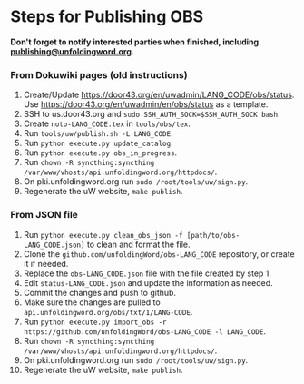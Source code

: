# Steps for Publishing OBS

**Don't forget to notify interested parties when finished, including publishing@unfoldingword.org.**

### From Dokuwiki pages (old instructions)
1. Create/Update https://door43.org/en/uwadmin/LANG_CODE/obs/status. Use https://door43.org/en/uwadmin/en/obs/status as a template.
1. SSH to us.door43.org and `sudo SSH_AUTH_SOCK=$SSH_AUTH_SOCK bash`.
1. Create `noto-LANG_CODE.tex` in `tools/obs/tex`.
1. Run `tools/uw/publish.sh -L LANG_CODE`.
1. Run `python execute.py update_catalog`.
1. Run `python execute.py obs_in_progress`.
1. Run `chown -R syncthing:syncthing /var/www/vhosts/api.unfoldingword.org/httpdocs/`.
1. On pki.unfoldingword.org run `sudo /root/tools/uw/sign.py`.
1. Regenerate the uW website, `make publish`.


### From JSON file
1. Run `python execute.py clean_obs_json -f [path/to/obs-LANG_CODE.json]` to clean and format the file.
1. Clone the `github.com/unfoldingWord/obs-LANG_CODE` repository, or create it if needed.
1. Replace the `obs-LANG_CODE.json` file with the file created by step 1.
1. Edit `status-LANG_CODE.json` and update the information as needed.
1. Commit the changes and push to github.
1. Make sure the changes are pulled to `api.unfoldingword.org/obs/txt/1/LANG-CODE`.
1. Run `python execute.py import_obs -r https://github.com/unfoldingWord/obs-LANG_CODE -l LANG_CODE`.
1. Run `chown -R syncthing:syncthing /var/www/vhosts/api.unfoldingword.org/httpdocs/`.
1. On pki.unfoldingword.org run `sudo /root/tools/uw/sign.py`.
1. Regenerate the uW website, `make publish`.
